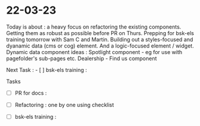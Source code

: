 # 22-03-23

Today is about :
a heavy focus on refactoring the existing components. Getting them as robust as possible before PR on Thurs.
Prepping for bsk-els training tomorrow with Sam C and Martin.
Building out a styles-focused and dyanamic data (cms or cog) element. And a logic-focused element / widget.
Dynamic data component ideas :
Spotlight component - eg for use with pagefolder's sub-pages etc.
Dealership - Find us component

Next Task :
    - [ ] bsk-els training :

Tasks
- [ ] PR for docs :

- [ ] Refactoring :
      one by one using checklist

- [ ] bsk-els training :